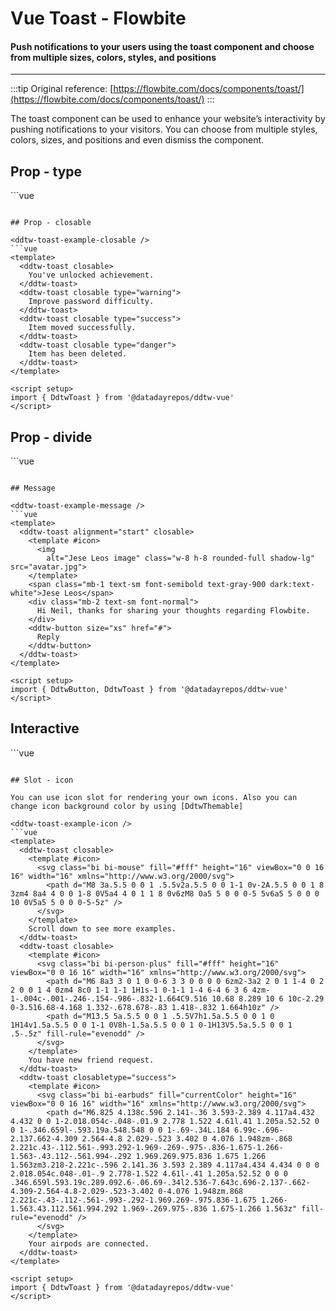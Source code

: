 <script setup>
import DdtwToastExample from './toast/examples/DdtwToastExample.vue'
import DdtwToastExampleClosable from './toast/examples/DdtwToastExampleClosable.vue'
import DdtwToastExampleIcon from './toast/examples/DdtwToastExampleIcon.vue'
import DdtwToastExampleDivide from './toast/examples/DdtwToastExampleDivide.vue'
import DdtwToastExampleMessage from './toast/examples/DdtwToastExampleMessage.vue'
import DdtwToastExampleInteractive from './toast/examples/DdtwToastExampleInteractive.vue'
</script>
# Vue Toast - Flowbite

#### Push notifications to your users using the toast component and choose from multiple sizes, colors, styles, and positions

---

:::tip
Original reference: [https://flowbite.com/docs/components/toast/](https://flowbite.com/docs/components/toast/)
:::

The toast component can be used to enhance your website’s interactivity by pushing notifications to your visitors. You can choose from multiple styles, colors, sizes, and positions and even dismiss the component.

## Prop - type

<ddtw-toast-example />
```vue
<template>
  <ddtw-toast>
    You've unlocked achievement.
  </ddtw-toast>
  <ddtw-toast type="warning">
    Improve password difficulty.
  </ddtw-toast>
  <ddtw-toast type="success">
    Item moved successfully.
  </ddtw-toast>
  <ddtw-toast type="danger">
    Item has been deleted.
  </ddtw-toast>
</template>

<script setup>
import { DdtwToast } from '@datadayrepos/ddtw-vue'
</script>
```

## Prop - closable

<ddtw-toast-example-closable />
```vue
<template>
  <ddtw-toast closable>
    You've unlocked achievement.
  </ddtw-toast>
  <ddtw-toast closable type="warning">
    Improve password difficulty.
  </ddtw-toast>
  <ddtw-toast closable type="success">
    Item moved successfully.
  </ddtw-toast>
  <ddtw-toast closable type="danger">
    Item has been deleted.
  </ddtw-toast>
</template>

<script setup>
import { DdtwToast } from '@datadayrepos/ddtw-vue'
</script>
```

## Prop - divide

<ddtw-toast-example-divide />
```vue
<template>
  <ddtw-toast divide>
    You've unlocked achievement.
  </ddtw-toast>
  <ddtw-toast divide type="warning">
    Improve password difficulty.
  </ddtw-toast>
  <ddtw-toast divide type="success">
    Item moved successfully.
  </ddtw-toast>
  <ddtw-toast divide type="danger">
    Item has been deleted.
  </ddtw-toast>
</template>

<script setup>
import { DdtwToast } from '@datadayrepos/ddtw-vue'
</script>
```

## Message

<ddtw-toast-example-message />
```vue
<template>
  <ddtw-toast alignment="start" closable>
    <template #icon>
      <img
        alt="Jese Leos image" class="w-8 h-8 rounded-full shadow-lg" src="avatar.jpg">
    </template>
    <span class="mb-1 text-sm font-semibold text-gray-900 dark:text-white">Jese Leos</span>
    <div class="mb-2 text-sm font-normal">
      Hi Neil, thanks for sharing your thoughts regarding Flowbite.
    </div>
    <ddtw-button size="xs" href="#">
      Reply
    </ddtw-button>
  </ddtw-toast>
</template>

<script setup>
import { DdtwButton, DdtwToast } from '@datadayrepos/ddtw-vue'
</script>
```

## Interactive

<ddtw-toast-example-interactive />
```vue
<template>
  <ddtw-themable theme="blue">
    <ddtw-toast alignment="start" closable>
      <template #icon>
        <svg aria-hidden="true" class="w-5 h-5" fill="#ffff" viewBox="0 0 20 20" xmlns="http://www.w3.org/2000/svg">
          <path clip-rule="evenodd" d="M4 2a1 1 0 011 1v2.101a7.002 7.002 0 0111.601 2.566 1 1 0 11-1.885.666A5.002 5.002 0 005.999 7H9a1 1 0 010 2H4a1 1 0 01-1-1V3a1 1 0 011-1zm.008 9.057a1 1 0 011.276.61A5.002 5.002 0 0014.001 13H11a1 1 0 110-2h5a1 1 0 011 1v5a1 1 0 11-2 0v-2.101a7.002 7.002 0 01-11.601-2.566 1 1 0 01.61-1.276z" fill-rule="evenodd" />
        </svg>
      </template>
      <span class="mb-1 text-sm font-semibold text-gray-900 dark:text-white">Update available</span>
      <div class="mb-2 text-sm font-normal">
        A new software version is available for download.
      </div>
      <div class="grid grid-cols-2 gap-2">
        <ddtw-button size="xs">
          Update
        </ddtw-button>
        <ddtw-button size="xs" color="alternative">
          Not now
        </ddtw-button>
      </div>
    </ddtw-toast>
  </ddtw-themable>
</template>

<script setup>
import { DdtwThemable, DdtwButton, DdtwToast } from '@datadayrepos/ddtw-vue'
</script>

```

## Slot - icon

You can use icon slot for rendering your own icons. Also you can change icon background color by using [DdtwThemable]

<ddtw-toast-example-icon />
```vue
<template>
  <ddtw-toast closable>
    <template #icon>
      <svg class="bi bi-mouse" fill="#fff" height="16" viewBox="0 0 16 16" width="16" xmlns="http://www.w3.org/2000/svg">
        <path d="M8 3a.5.5 0 0 1 .5.5v2a.5.5 0 0 1-1 0v-2A.5.5 0 0 1 8 3zm4 8a4 4 0 0 1-8 0V5a4 4 0 1 1 8 0v6zM8 0a5 5 0 0 0-5 5v6a5 5 0 0 0 10 0V5a5 5 0 0 0-5-5z" />
      </svg>
    </template>
    Scroll down to see more examples.
  </ddtw-toast>
  <ddtw-toast closable>
    <template #icon>
      <svg class="bi bi-person-plus" fill="#fff" height="16" viewBox="0 0 16 16" width="16" xmlns="http://www.w3.org/2000/svg">
        <path d="M6 8a3 3 0 1 0 0-6 3 3 0 0 0 0 6zm2-3a2 2 0 1 1-4 0 2 2 0 0 1 4 0zm4 8c0 1-1 1-1 1H1s-1 0-1-1 1-4 6-4 6 3 6 4zm-1-.004c-.001-.246-.154-.986-.832-1.664C9.516 10.68 8.289 10 6 10c-2.29 0-3.516.68-4.168 1.332-.678.678-.83 1.418-.832 1.664h10z" />
        <path d="M13.5 5a.5.5 0 0 1 .5.5V7h1.5a.5.5 0 0 1 0 1H14v1.5a.5.5 0 0 1-1 0V8h-1.5a.5.5 0 0 1 0-1H13V5.5a.5.5 0 0 1 .5-.5z" fill-rule="evenodd" />
      </svg>
    </template>
    You have new friend request.
  </ddtw-toast>
  <ddtw-toast closabletype="success">
    <template #icon>
      <svg class="bi bi-earbuds" fill="currentColor" height="16" viewBox="0 0 16 16" width="16" xmlns="http://www.w3.org/2000/svg">
        <path d="M6.825 4.138c.596 2.141-.36 3.593-2.389 4.117a4.432 4.432 0 0 1-2.018.054c-.048-.01.9 2.778 1.522 4.61l.41 1.205a.52.52 0 0 1-.346.659l-.593.19a.548.548 0 0 1-.69-.34L.184 6.99c-.696-2.137.662-4.309 2.564-4.8 2.029-.523 3.402 0 4.076 1.948zm-.868 2.221c.43-.112.561-.993.292-1.969-.269-.975-.836-1.675-1.266-1.563-.43.112-.561.994-.292 1.969.269.975.836 1.675 1.266 1.563zm3.218-2.221c-.596 2.141.36 3.593 2.389 4.117a4.434 4.434 0 0 0 2.018.054c.048-.01-.9 2.778-1.522 4.61l-.41 1.205a.52.52 0 0 0 .346.659l.593.19c.289.092.6-.06.69-.34l2.536-7.643c.696-2.137-.662-4.309-2.564-4.8-2.029-.523-3.402 0-4.076 1.948zm.868 2.221c-.43-.112-.561-.993-.292-1.969.269-.975.836-1.675 1.266-1.563.43.112.561.994.292 1.969-.269.975-.836 1.675-1.266 1.563z" fill-rule="evenodd" />
      </svg>
    </template>
    Your airpods are connected.
  </ddtw-toast>
</template>

<script setup>
import { DdtwToast } from '@datadayrepos/ddtw-vue'
</script>
```
